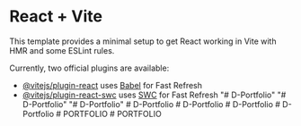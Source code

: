 # React + Vite

This template provides a minimal setup to get React working in Vite with HMR and some ESLint rules.

Currently, two official plugins are available:

- [@vitejs/plugin-react](https://github.com/vitejs/vite-plugin-react/blob/main/packages/plugin-react/README.md) uses [Babel](https://babeljs.io/) for Fast Refresh
- [@vitejs/plugin-react-swc](https://github.com/vitejs/vite-plugin-react-swc) uses [SWC](https://swc.rs/) for Fast Refresh
"# D-Portfolio" 
"# D-Portfolio" 
"# D-Portfolio" 
#   D - P o r t f o l i o  
 #   D - P o r t f o l i o  
 #   D - P o r t f o l i o  
 #   D - P o r t f o l i o  
 #   P O R T F O L I O  
 #   P O R T F O L I O  
 